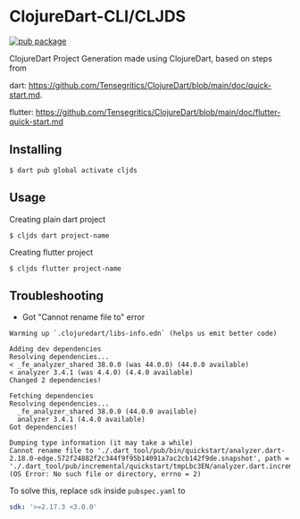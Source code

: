 # ClojureDart-CLI/CLJDS

[![pub package](https://img.shields.io/pub/v/cljds.svg)](https://pub.dev/packages/cljds)

ClojureDart Project Generation made using ClojureDart, based on steps from 

dart: https://github.com/Tensegritics/ClojureDart/blob/main/doc/quick-start.md.

flutter: https://github.com/Tensegritics/ClojureDart/blob/main/doc/flutter-quick-start.md

## Installing

```shell
$ dart pub global activate cljds
```

## Usage

Creating plain dart project

```shell
$ cljds dart project-name 
```

Creating flutter project

```shell
$ cljds flutter project-name 
```

## Troubleshooting
- Got "Cannot rename file to" error

```shell
Warming up `.clojuredart/libs-info.edn` (helps us emit better code)

Adding dev dependencies
Resolving dependencies... 
< _fe_analyzer_shared 38.0.0 (was 44.0.0) (44.0.0 available)
< analyzer 3.4.1 (was 4.4.0) (4.4.0 available)
Changed 2 dependencies!

Fetching dependencies
Resolving dependencies... 
  _fe_analyzer_shared 38.0.0 (44.0.0 available)
  analyzer 3.4.1 (4.4.0 available)
Got dependencies!

Dumping type information (it may take a while)
Cannot rename file to './.dart_tool/pub/bin/quickstart/analyzer.dart-2.18.0-edge.572f24882f2c344f9f95b14091a7ac2cb142f9de.snapshot', path = './.dart_tool/pub/incremental/quickstart/tmpLbc3EN/analyzer.dart.incremental.dill.incremental.dill' (OS Error: No such file or directory, errno = 2)
```

To solve this, replace `sdk` inside `pubspec.yaml` to

```yaml
sdk: '>=2.17.3 <3.0.0'
```
